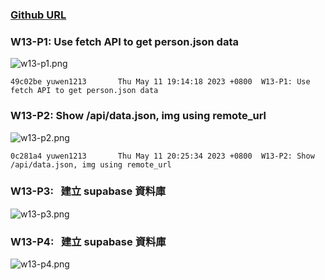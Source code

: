 ### [Github URL](https://github.com/yuwen1213/1112-1N-js-demo-211410740.git)

### W13-P1: Use fetch API to get person.json data

![w13-p1.png](https://hlbovfzvhsftjuylmwlc.supabase.co/storage/v1/object/public/demo-40/md_1N_img/w13-p1.png)

```
49c02be yuwen1213       Thu May 11 19:14:18 2023 +0800  W13-P1: Use fetch API to get person.json data

```

### W13-P2: Show /api/data.json, img using remote_url

![w13-p2.png](https://hlbovfzvhsftjuylmwlc.supabase.co/storage/v1/object/public/demo-40/md_1N_img/w13-p2.png)

```
0c281a4 yuwen1213       Thu May 11 20:25:34 2023 +0800  W13-P2: Show /api/data.json, img using remote_url

```

### W13-P3:   建立 supabase 資料庫

![w13-p3.png](https://hlbovfzvhsftjuylmwlc.supabase.co/storage/v1/object/public/demo-40/md_1N_img/w13-p3.png)

### W13-P4:   建立 supabase 資料庫

![w13-p4.png](https://hlbovfzvhsftjuylmwlc.supabase.co/storage/v1/object/public/demo-40/md_1N_img/w13-p4.png)

